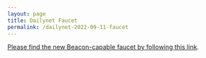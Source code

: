 ```yaml
---
layout: page
title: Dailynet Faucet
permalink: /dailynet-2022-09-11-faucet
---
```


[Please find the new Beacon-capable faucet by following this link](https://faucet.dailynet-2022-09-11.teztnets.xyz).
